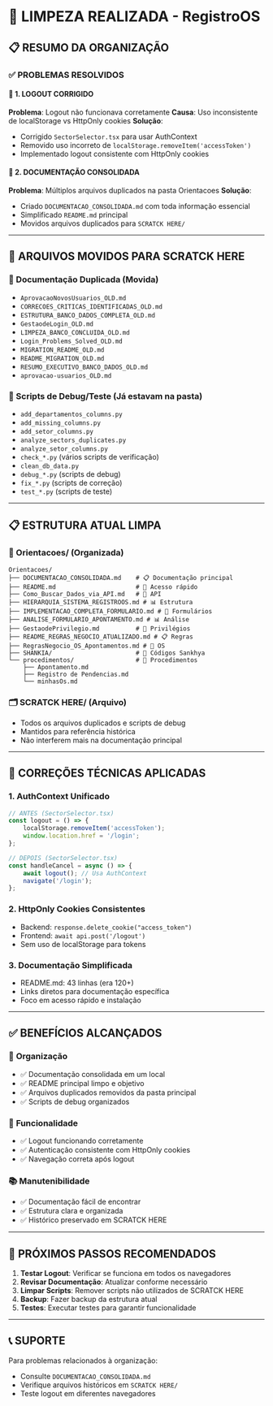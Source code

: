 # 🧹 LIMPEZA REALIZADA - RegistroOS

## 📋 RESUMO DA ORGANIZAÇÃO

### ✅ PROBLEMAS RESOLVIDOS

#### 🔐 1. LOGOUT CORRIGIDO
**Problema**: Logout não funcionava corretamente
**Causa**: Uso inconsistente de localStorage vs HttpOnly cookies
**Solução**: 
- Corrigido `SectorSelector.tsx` para usar AuthContext
- Removido uso incorreto de `localStorage.removeItem('accessToken')`
- Implementado logout consistente com HttpOnly cookies

#### 📁 2. DOCUMENTAÇÃO CONSOLIDADA
**Problema**: Múltiplos arquivos duplicados na pasta Orientacoes
**Solução**:
- Criado `DOCUMENTACAO_CONSOLIDADA.md` com toda informação essencial
- Simplificado `README.md` principal
- Movidos arquivos duplicados para `SCRATCK HERE/`

---

## 📂 ARQUIVOS MOVIDOS PARA SCRATCK HERE

### 📄 Documentação Duplicada (Movida)
- `AprovacaoNovosUsuarios_OLD.md`
- `CORRECOES_CRITICAS_IDENTIFICADAS_OLD.md`
- `ESTRUTURA_BANCO_DADOS_COMPLETA_OLD.md`
- `GestaodeLogin_OLD.md`
- `LIMPEZA_BANCO_CONCLUIDA_OLD.md`
- `Login_Problems_Solved_OLD.md`
- `MIGRATION_README_OLD.md`
- `README_MIGRATION_OLD.md`
- `RESUMO_EXECUTIVO_BANCO_DADOS_OLD.md`
- `aprovacao-usuarios_OLD.md`

### 🐍 Scripts de Debug/Teste (Já estavam na pasta)
- `add_departamentos_columns.py`
- `add_missing_columns.py`
- `add_setor_columns.py`
- `analyze_sectors_duplicates.py`
- `analyze_setor_columns.py`
- `check_*.py` (vários scripts de verificação)
- `clean_db_data.py`
- `debug_*.py` (scripts de debug)
- `fix_*.py` (scripts de correção)
- `test_*.py` (scripts de teste)

---

## 📋 ESTRUTURA ATUAL LIMPA

### 📖 Orientacoes/ (Organizada)
```
Orientacoes/
├── DOCUMENTACAO_CONSOLIDADA.md    # 📋 Documentação principal
├── README.md                      # 🚀 Acesso rápido
├── Como_Buscar_Dados_via_API.md   # 🔧 API
├── HIERARQUIA_SISTEMA_REGISTROOS.md # 📊 Estrutura
├── IMPLEMENTACAO_COMPLETA_FORMULARIO.md # 📝 Formulários
├── ANALISE_FORMULARIO_APONTAMENTO.md # 📊 Análise
├── GestaodePrivilegio.md          # 👥 Privilégios
├── README_REGRAS_NEGOCIO_ATUALIZADO.md # 📋 Regras
├── RegrasNegocio_OS_Apontamentos.md # 📝 OS
├── SHANKIA/                       # 📁 Códigos Sankhya
└── procedimentos/                 # 📁 Procedimentos
    ├── Apontamento.md
    ├── Registro de Pendencias.md
    └── minhasOs.md
```

### 🗂️ SCRATCK HERE/ (Arquivo)
- Todos os arquivos duplicados e scripts de debug
- Mantidos para referência histórica
- Não interferem mais na documentação principal

---

## 🔧 CORREÇÕES TÉCNICAS APLICADAS

### 1. **AuthContext Unificado**
```typescript
// ANTES (SectorSelector.tsx)
const logout = () => {
    localStorage.removeItem('accessToken');
    window.location.href = '/login';
};

// DEPOIS (SectorSelector.tsx)
const handleCancel = async () => {
    await logout(); // Usa AuthContext
    navigate('/login');
};
```

### 2. **HttpOnly Cookies Consistentes**
- Backend: `response.delete_cookie("access_token")`
- Frontend: `await api.post('/logout')`
- Sem uso de localStorage para tokens

### 3. **Documentação Simplificada**
- README.md: 43 linhas (era 120+)
- Links diretos para documentação específica
- Foco em acesso rápido e instalação

---

## ✅ BENEFÍCIOS ALCANÇADOS

### 🎯 **Organização**
- ✅ Documentação consolidada em um local
- ✅ README principal limpo e objetivo
- ✅ Arquivos duplicados removidos da pasta principal
- ✅ Scripts de debug organizados

### 🔐 **Funcionalidade**
- ✅ Logout funcionando corretamente
- ✅ Autenticação consistente com HttpOnly cookies
- ✅ Navegação correta após logout

### 📚 **Manutenibilidade**
- ✅ Documentação fácil de encontrar
- ✅ Estrutura clara e organizada
- ✅ Histórico preservado em SCRATCK HERE

---

## 🚀 PRÓXIMOS PASSOS RECOMENDADOS

1. **Testar Logout**: Verificar se funciona em todos os navegadores
2. **Revisar Documentação**: Atualizar conforme necessário
3. **Limpar Scripts**: Remover scripts não utilizados de SCRATCK HERE
4. **Backup**: Fazer backup da estrutura atual
5. **Testes**: Executar testes para garantir funcionalidade

---

## 📞 SUPORTE

Para problemas relacionados à organização:
- Consulte `DOCUMENTACAO_CONSOLIDADA.md`
- Verifique arquivos históricos em `SCRATCK HERE/`
- Teste logout em diferentes navegadores
